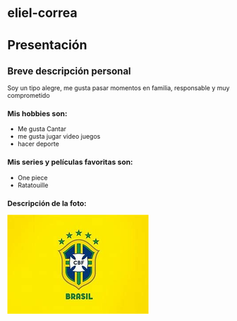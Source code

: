 # eliel-correa
# Presentación

## Breve descripción personal
Soy un tipo alegre, me gusta pasar momentos en familia, responsable y muy comprometido


### Mis hobbies son:
- Me gusta Cantar
- me gusta jugar video juegos
-  hacer deporte

### Mis series y películas favoritas son:
- One piece 
- Ratatouille

### Descripción de la foto:
![CBF](cbf.jpg)